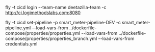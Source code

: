 fly -t cicd login --team-name deetazilla-team -c http://ci.logimethodslabs.com:8080

fly -t cicd set-pipeline -p smart_meter-pipeline-DEV -c smart_meter-pipeline.yml --load-vars-from ../dockerfile-compose/properties/properties.yml --load-vars-from ../dockerfile-compose/properties/properties_branch.yml --load-vars-from credentials.yml